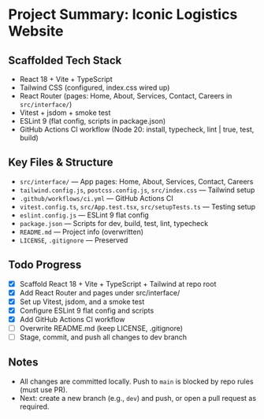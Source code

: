 # Project Summary: Iconic Logistics Website

## Scaffolded Tech Stack

- React 18 + Vite + TypeScript
- Tailwind CSS (configured, index.css wired up)
- React Router (pages: Home, About, Services, Contact, Careers in `src/interface/`)
- Vitest + jsdom + smoke test
- ESLint 9 (flat config, scripts in package.json)
- GitHub Actions CI workflow (Node 20: install, typecheck, lint | true, test, build)

## Key Files & Structure

- `src/interface/` — App pages: Home, About, Services, Contact, Careers
- `tailwind.config.js`, `postcss.config.js`, `src/index.css` — Tailwind setup
- `.github/workflows/ci.yml` — GitHub Actions CI
- `vitest.config.ts`, `src/App.test.tsx`, `src/setupTests.ts` — Testing setup
- `eslint.config.js` — ESLint 9 flat config
- `package.json` — Scripts for dev, build, test, lint, typecheck
- `README.md` — Project info (overwritten)
- `LICENSE`, `.gitignore` — Preserved

## Todo Progress

- [x] Scaffold React 18 + Vite + TypeScript + Tailwind at repo root
- [x] Add React Router and pages under src/interface/
- [x] Set up Vitest, jsdom, and a smoke test
- [x] Configure ESLint 9 flat config and scripts
- [x] Add GitHub Actions CI workflow
- [ ] Overwrite README.md (keep LICENSE, .gitignore)
- [ ] Stage, commit, and push all changes to dev branch

## Notes

- All changes are committed locally. Push to `main` is blocked by repo rules (must use PR).
- Next: create a new branch (e.g., `dev`) and push, or open a pull request as required.
